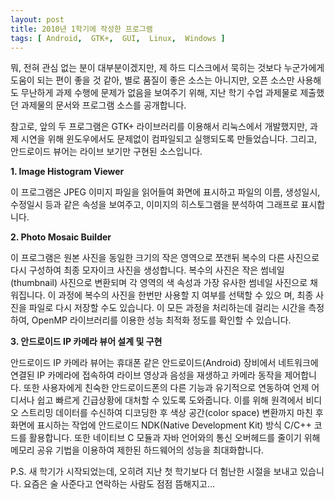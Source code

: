 ```yaml
---
layout: post
title: 2010년 1학기에 작성한 프로그램
tags: [ Android,  GTK+,  GUI,  Linux,  Windows ]
---
```


뭐, 전혀 관심 없는 분이 대부분이겠지만, 제 하드 디스크에서 묵히는 것보다 누군가에게 도움이 되는 편이 좋을 것 같아, 별로 품질이 좋은 소스는 아니지만, 오픈 소스만 사용해도 무난하게 과제 수행에 문제가 없음을 보여주기 위해, 지난 학기 수업 과제물로 제출했던 과제물의 문서와 프로그램 소스를 공개합니다.

참고로, 앞의 두 프로그램은 GTK+ 라이브러리를 이용해서 리눅스에서 개발했지만, 과제 시연을 위해 윈도우에서도 문제없이 컴파일되고 실행되도록 만들었습니다. 그리고, 안드로이드 뷰어는 라이브 보기만 구현된 소스입니다.

**1. Image Histogram Viewer**

﻿﻿이 프로그램은 JPEG 이미지 파일을 읽어들여 화면에 표시하고 파일의 이름, 생성일시, 수정일시 등과 같은 속성을 보여주고, 이미지의 히스토그램을 분석하여 그래프로 표시합니다.

**2. Photo Mosaic Builder**

이 프로그램은 원본 사진을 동일한 크기의 작은 영역으로 쪼갠뒤 복수의 다른 사진으로 다시 구성하여 최종 모자이크 사진을 생성합니다. 복수의 사진은 작은 썸네일(thumbnail) 사진으로 변환되며 각 영역의 색 속성과 가장 유사한 썸네일 사진으로 채워집니다. 이 과정에 복수의 사진을 한번만 사용할 지 여부를 선택할 수 있으 며, 최종 사진을 파일로 다시 저장할 수도 있습니다. 이 모든 과정을 처리하는데 걸리는 시간을 측정하여, OpenMP 라이브러리를 이용한 성능 최적화 정도를 확인할 수 있습니다.

**3. 안드로이드 IP 카메라 뷰어 설계 및 구현**

안드로이드 IP 카메라 뷰어는 휴대폰 같은 안드로이드(Android) 장비에서 네트워크에 연결된 IP 카메라에 접속하여 라이브 영상과 음성을 재생하고 카메라 동작을 제어합니다. 또한 사용자에게 친숙한 안드로이드폰의 다른 기능과 유기적으로 연동하여 언제 어디서나 쉽고 빠르게 긴급상황에 대처할 수 있도록 도와줍니다. 이를 위해 원격에서 비디오 스트리밍 데이터를 수신하여 디코딩한 후 색상 공간(color space) 변환까지 마친 후 화면에 표시하는 작업에 안드로이드 NDK(Native Development Kit) 방식 C/C++ 코드를 활용합니다. 또한 네이티브 C 모듈과 자바 언어와의 통신 오버헤드를 줄이기 위해 메모리 공유 기법을 이용하여 제한된 하드웨어의 성능을 최대화합니다.

P.S. 새 학기가 시작되었는데, 오히려 지난 첫 학기보다 더 험난한 시절을 보내고 있습니다. 요즘은 술 사준다고 연락하는 사람도 점점 뜸해지고...
